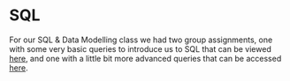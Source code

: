 # SQL
For our SQL & Data Modelling class we had two group assignments, one with some very basic queries to introduce us to SQL that can be viewed [here](https://github.com/Jonashellevang/IE_MBD_2020/blob/master/SQL/Simple%20Queries%20Group%20Assignment.pdf), and one with a little bit more advanced queries that can be accessed [here](https://github.com/Jonashellevang/IE_MBD_2020/blob/master/SQL/More%20Advanced%20Queries%20Group%20Assignment%202.pdf).
